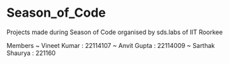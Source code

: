 # Season_of_Code
Projects made during Season of Code organised by sds.labs of IIT Roorkee

Members 
~ Vineet Kumar : 22114107 
~ Anvit Gupta : 22114009
~ Sarthak Shaurya : 221160
